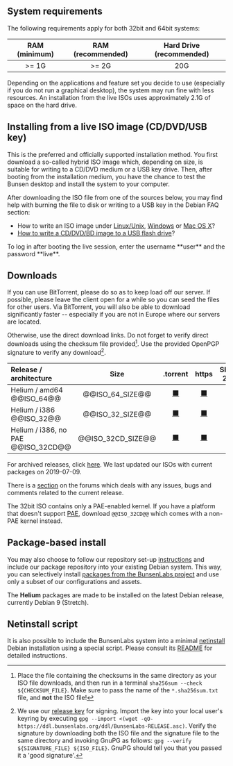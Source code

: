 [LinuxFAQ]: <https://www.debian.org/CD/faq/#record-unix>
[OSXFAQ]: <https://www.debian.org/CD/faq/#record-mac>
[USBFAQ]: <https://www.debian.org/CD/faq/#write-usb>
[WindowsFAQ]: <https://www.debian.org/CD/faq/#record-windows>

[DDL32]: <@@DDL_URL_32@@>
[DDL32CD]: <@@DDL_URL_32CD@@>
[DDL32M]: <@@DDL_URL_32M@@>
[DDL64]: <@@DDL_URL_64@@>
[DDL64M]: <@@DDL_URL_64M@@>
[TorrentFile32]: <@@TORRENT_URL_32@@>
[TorrentFile32CD]: <@@TORRENT_URL_32CD@@>
[TorrentFile64]: <@@TORRENT_URL_64@@>
[shasums32]: <@@SHA256SUMS_URL_32@@>
[shasums32CD]: <@@SHA256SUMS_URL_32CD@@>
[shasums64]: <@@SHA256SUMS_URL_64@@>
[pgp32]: <@@SIG_URL_32@@>
[pgp32CD]: <@@SIG_URL_32CD@@>
[pgp64]: <@@SIG_URL_64@@>
[releasekey]: <https://ddl.bunsenlabs.org/ddl/BunsenLabs-RELEASE.asc>

## System requirements

The following requirements apply for both 32bit and 64bit systems:

|RAM (minimum)|RAM (recommended)|Hard Drive (recommended) |
|:-----------:|:---------------:|:---------:|
| >= 1G       | >= 2G           | 20G       |

Depending on the applications and feature set you decide to use
(especially if you do not run a graphical desktop), the system may run
fine with less resources. An installation from the live ISOs uses
approximately 2.1G of space on the hard drive.

## Installing from a live ISO image (CD/DVD/USB key)

This is the preferred and officially supported installation method. You
first download a so-called hybrid ISO image which, depending on size, is
suitable for writing to a CD/DVD medium or a USB key drive. Then, after
booting from the installation medium, you have the chance to test the
Bunsen desktop and install the system to your computer.

After downloading the ISO file from one of the sources below, you may
find help with burning the file to disk or writing to a USB key in the
Debian FAQ section:

* How to write an ISO image under [Linux/Unix][LinuxFAQ],
  [Windows][WindowsFAQ] or [Mac OS X][OSXFAQ]?
* [How to write a CD/DVD/BD image to a USB flash drive][USBFAQ]?

<div class="info">
To log in after booting the live session, enter the username **user** and
the password **live**.
</div>

## Downloads

If you can use BitTorrent, please do so as to keep load off our server.
If possible, please leave the client open for a while so you can seed
the files for other users. Via BitTorrent, you will also be able to
download significantly faster -- especially if you are not in Europe
where our servers are located.

Otherwise, use the direct download links. Do not forget to verify direct
downloads using the checksum file provided[^2]. Use the provided OpenPGP
signature to verify any download[^3].

| Release / architecture                                                  |Size                   |.torrent                                                                                                               |https           |SHA-256           |PGP .sig          |
|:------------------------------------------------------------------------|:---------------------:|:---------------------------------------------------------------------------------------------------------------------:|:--------------:|:----------------:|:----------------:|
| Helium / amd64<br><span class="subtitle">\@\@ISO_64\@\@</span>          |\@\@ISO\_64\_SIZE\@\@  |[⬛][TorrentFile64]<span title="⬆: Seeders ⬇: Leechers" class="torrent-status" id="@@ISO_64_TORRENTHASH@@"></span><span class="webtorrent-download" x-src="@@ISO_64@@"></span> |[⬛][DDL64]     |[⬛][shasums64]   |[⬛][pgp64]       |
| Helium / i386<br><span class="subtitle">\@\@ISO_32\@\@</span>           |\@\@ISO\_32\_SIZE\@\@  |[⬛][TorrentFile32]<span title="⬆: Seeders ⬇: Leechers" class="torrent-status" id="@@ISO_32_TORRENTHASH@@"></span><span class="webtorrent-download" x-src="@@ISO_32@@"></span>   |[⬛][DDL32]     |[⬛][shasums32]   |[⬛][pgp32]       |
| Helium / i386, no PAE<br><span class="subtitle">\@\@ISO_32CD\@\@</span> |\@\@ISO\_32CD\_SIZE\@\@|[⬛][TorrentFile32CD]<span title="⬆: Seeders ⬇: Leechers" class="torrent-status" id="@@ISO_32CD_TORRENTHASH@@"></span><span class="webtorrent-download" x-src="@@ISO_32CD@@"></span> |[⬛][DDL32CD]   |[⬛][shasums32CD] |[⬛][pgp32CD]     |

For archived releases, click [here](https://ddl.bunsenlabs.org/ddl/Archive). We
last updated our ISOs with current packages on 2019-07-09.

There is a [section](https://forums.bunsenlabs.org/viewforum.php?id=14)
on the forums which deals with any issues, bugs and comments related to
the current release.

The 32bit ISO contains only a PAE-enabled kernel. If you have a platform
that doesn't support
[PAE](https://en.wikipedia.org/wiki/Physical_Address_Extension),
download `@@ISO_32CD@@` which comes with a non-PAE kernel instead.

[^2]: Place the file containing the checksums in the same directory as
your ISO file downloads, and then run in a terminal `sha256sum --check
${CHECKSUM_FILE}`. Make sure to pass the name of the `*.sha256sum.txt`
file, and **not** the ISO file!

[^3]: We use our [release key][releasekey] for signing. Import the key
into your local user's keyring by executing `gpg --import <(wget -qO-
https://ddl.bunsenlabs.org/ddl/BunsenLabs-RELEASE.asc)`.  Verify the
signature by downloading both the ISO file and the signature file to the
same directory and invoking GnuPG as follows: `gpg --verify
${SIGNATURE_FILE} ${ISO_FILE}`. GnuPG should tell you that you passed it
a 'good signature'.

## Package-based install

You may also choose to follow our repository set-up
[instructions](https://www.bunsenlabs.org/repositories.html) and include our package
repository into your existing Debian system. This way, you can
selectively install [packages from the BunsenLabs project](https://www.bunsenlabs.org/repoidx.html?k=name-description&v=bunsen-)
and use only a subset of our configurations and assets.

The **Helium** packages are made to be installed on the latest Debian release,
currently Debian 9 (Stretch).

## Netinstall script

It is also possible to include the BunsenLabs system into a minimal
[netinstall](https://www.debian.org/CD/netinst/) Debian installation
using a special script. Please consult its
[README](https://github.com/BunsenLabs/bunsen-netinstall) for detailed
instructions.

